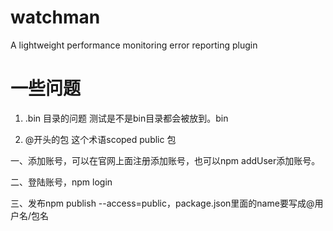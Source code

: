 # watchman
A lightweight performance monitoring error reporting plugin

# 一些问题
1. .bin 目录的问题
测试是不是bin目录都会被放到。bin

2. @开头的包
这个术语scoped public 包

一、添加账号，可以在官网上面注册添加账号，也可以npm addUser添加账号。

二、登陆账号，npm login

三、发布npm publish --access=public，package.json里面的name要写成@用户名/包名
